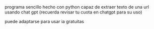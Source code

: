 programa sencillo hecho con python capaz de extraer texto de una url usando chat gpt (recuerda revisar tu cuota en chatgpt para su uso)

puede adaptarse para usar ia gratuitas

